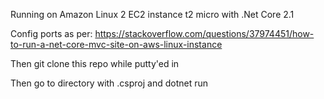 Running on Amazon Linux 2 EC2 instance t2 micro with .Net Core 2.1 

Config ports as per: https://stackoverflow.com/questions/37974451/how-to-run-a-net-core-mvc-site-on-aws-linux-instance

Then git clone this repo while putty'ed in

Then go to directory with .csproj and dotnet run
